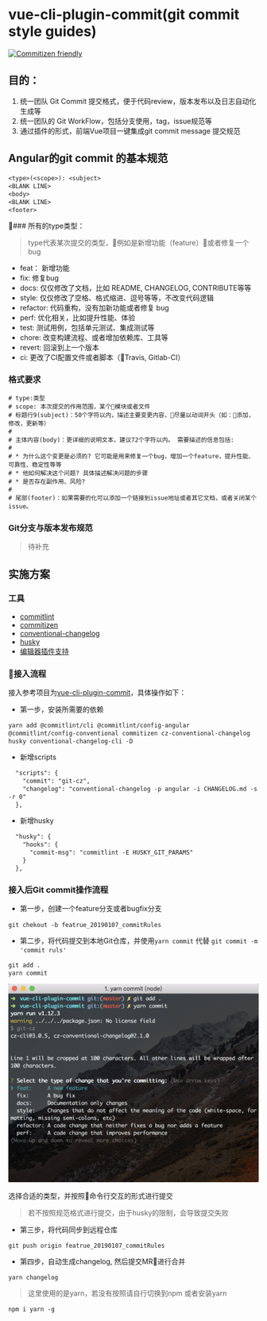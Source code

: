 # vue-cli-plugin-commit(git commit style guides)

[![Commitizen friendly](https://img.shields.io/badge/commitizen-friendly-brightgreen.svg)](http://commitizen.github.io/cz-cli/)

## 目的：
  1. 统一团队 Git Commit 提交格式，便于代码review，版本发布以及日志自动化生成等
  2. 统一团队的 Git WorkFlow，包括分支使用，tag，issue规范等
  3. 通过插件的形式，前端Vue项目一键集成git commit message 提交规范

## Angular的git commit 的基本规范

```
<type>(<scope>): <subject>
<BLANK LINE>
<body>
<BLANK LINE>
<footer>
```

### 所有的type类型：

> type代表某次提交的类型，例如是新增功能（feature）或者修复一个bug

* feat： 新增功能
* fix: 修复bug
* docs: 仅仅修改了文档，比如 README, CHANGELOG, CONTRIBUTE等等
* style: 仅仅修改了空格、格式缩进、逗号等等，不改变代码逻辑
* refactor: 代码重构，没有加新功能或者修复 bug
* perf: 优化相关，比如提升性能、体验
* test: 测试用例，包括单元测试、集成测试等
* chore: 改变构建流程、或者增加依赖库、工具等
* revert: 回滚到上一个版本
* ci: 更改了CI配置文件或者脚本（Travis, Gitlab-CI）

### 格式要求

```
# type:类型
# scope: 本次提交的作用范围，某个模块或者文件
# 标题行9(subject)：50个字符以内，描述主要变更内容，尽量以动词开头（如：添加，修改，更新等）
#
# 主体内容(body)：更详细的说明文本，建议72个字符以内。 需要描述的信息包括:
#
# * 为什么这个变更是必须的? 它可能是用来修复一个bug，增加一个feature，提升性能、可靠性、稳定性等等
# * 他如何解决这个问题? 具体描述解决问题的步骤
# * 是否存在副作用、风险? 
#
# 尾部(footer)：如果需要的化可以添加一个链接到issue地址或者其它文档，或者关闭某个issue。
```

### Git分支与版本发布规范
> 待补充

## 实施方案

### 工具
  * [commitlint](https://github.com/marionebl/commitlint)
  * [commitizen](https://github.com/commitizen/cz-cli)
  * [conventional-changelog](https://github.com/conventional-changelog/conventional-changelog)
  * [husky](https://github.com/typicode/husky)
  * [编辑器插件支持](https://marketplace.visualstudio.com/items?itemName=KnisterPeter.vscode-commitizen)

### 接入流程

接入参考项目为[vue-cli-plugin-commit](https://github.com/haitaodesign/vue-cli-plugin-commit)，具体操作如下：
* 第一步，安装所需要的依赖

```
yarn add @commitlint/cli @commitlint/config-angular @commitlint/config-conventional commitizen cz-conventional-changelog husky conventional-changelog-cli -D
```

* 新增scripts

```
  "scripts": {
    "commit": "git-cz",
    "changelog": "conventional-changelog -p angular -i CHANGELOG.md -s -r 0"
  },
```

* 新增husky

```
  "husky": {
    "hooks": {
      "commit-msg": "commitlint -E HUSKY_GIT_PARAMS"
    }
  },
```
### 接入后Git commit操作流程

* 第一步，创建一个feature分支或者bugfix分支

`git chekout -b featrue_20190107_commitRules`

* 第二步，将代码提交到本地Git仓库，并使用`yarn commit` 代替 `git commit -m 'commit ruls'`

```
git add .
yarn commit
```
![](/screenshots/commitizen.png)

选择合适的类型，并按照命令行交互的形式进行提交

> 若不按照规范格式进行提交，由于husky的限制，会导致提交失败

* 第三步，将代码同步到远程仓库

```
git push origin featrue_20190107_commitRules
```
* 第四步，自动生成changelog, 然后提交MR进行合并

```
yarn changelog
```

> 这里使用的是yarn，若没有按照请自行切换到npm 或者安装yarn

```
npm i yarn -g
```
